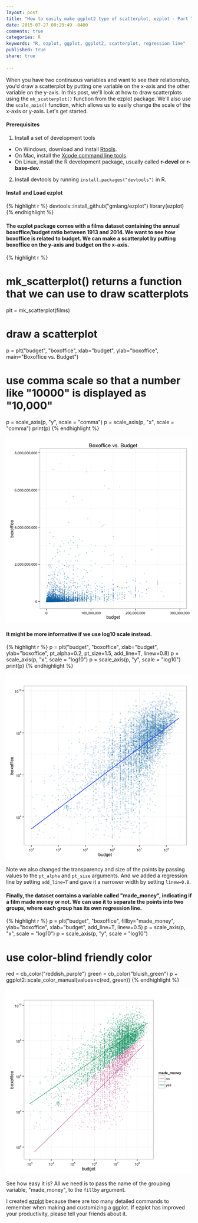 ```yaml
---
layout: post
title: "How to easily make ggplot2 type of scatterplot, ezplot - Part 7"
date: 2015-07-27 09:29:49 -0400
comments: true
categories: R
keywords: "R, ezplot, ggplot, ggplot2, scatterplot, regression line"
published: true
share: true

---
```


When you have two continuous variables and want to see their relationship, you'd draw a scatterplot by putting one variable on the x-axis and the other variable on the y-axis. In this post, we'll look at how to draw scatterplots using the `mk_scatterplot()` function from the ezplot package. We'll also use the `scale_axis()` function, which allows us to easily change the scale of the x-axis or y-axis. Let's get started. 

#### Prerequisites
1. Install a set of development tools
* On Windows, download and install [Rtools](http://cran.r-project.org/bin/windows/Rtools/). 
* On Mac, install the [Xcode command line tools](https://developer.apple.com/downloads). 
* On Linux, install the R development package, usually called **r-devel** or **r-base-dev**.
2. Install devtools by running `install.packages("devtools")` in R.

#### Install and Load ezplot

{% highlight r %}
devtools::install_github("gmlang/ezplot")
library(ezplot)
{% endhighlight %}

#### The ezplot package comes with a films dataset containing the annual boxoffice/budget ratio between 1913 and 2014. We want to see how boxoffice is related to budget. We can make a scatterplot by putting boxoffice on the y-axis and budget on the x-axis.

{% highlight r %}
# mk_scatterplot() returns a function that we can use to draw scatterplots
plt = mk_scatterplot(films)

# draw a scatterplot
p = plt("budget", "boxoffice", xlab="budget", ylab="boxoffice",
        main="Boxoffice vs. Budget")

# use comma scale so that a number like "10000" is displayed as "10,000"
p = scale_axis(p, "y", scale = "comma")
p = scale_axis(p, "x", scale = "comma")
print(p)
{% endhighlight %}

![center](/../figs/2015-07-27-how-to-easily-make-ggplot2-scatterplot-ezplot-part7/unnamed-chunk-2-1.png) 

#### It might be more informative if we use log10 scale instead.  

{% highlight r %}
p = plt("budget", "boxoffice", xlab="budget", ylab="boxoffice", 
        pt_alpha=0.2, pt_size=1.5, add_line=T, linew=0.8)
p = scale_axis(p, "x", scale = "log10")
p = scale_axis(p, "y", scale = "log10")
print(p)
{% endhighlight %}

![center](/../figs/2015-07-27-how-to-easily-make-ggplot2-scatterplot-ezplot-part7/unnamed-chunk-3-1.png) 

Note we also changed the transparency and size of the points by passing values to the `pt_alpha` and `pt_size` arguments. And we added a regression line by setting `add_line=T` and gave it a narrower width by setting `linew=0.8`.

#### Finally, the dataset contains a variable called "made_money", indicating if a film made money or not. We can use it to separate the points into two groups, where each group has its own regression line. 

{% highlight r %}
p = plt("budget", "boxoffice", fillby="made_money", ylab="boxoffice", 
        xlab="budget", add_line=T, linew=0.5)
p = scale_axis(p, "x", scale = "log10")
p = scale_axis(p, "y", scale = "log10")

# use color-blind friendly color
red = cb_color("reddish_purple")
green = cb_color("bluish_green")
p + ggplot2::scale_color_manual(values=c(red, green))
{% endhighlight %}

![center](/../figs/2015-07-27-how-to-easily-make-ggplot2-scatterplot-ezplot-part7/unnamed-chunk-4-1.png) 

See how easy it is? All we need is to pass the name of the grouping variable,
"made_money", to the `fillby` argument. 

I created [ezplot](https://github.com/gmlang/ezplot) because there are too many detailed commands to remember when making and customizing a ggplot. If ezplot has improved your productivity, please tell your friends about it.
